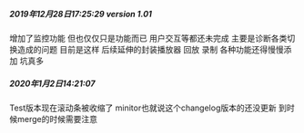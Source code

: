 ##### 2019年12月28日17:25:29 version 1.01
增加了监控功能 但也仅仅只是功能而已 用户交互等都还未完成 主要是诊断各类切换造成的问题 目前是这样 后续延伸的封装播放器 回放 录制 各种功能还得慢慢添加
坑真多
##### 2020年1月2日14:21:07
Test版本现在滚动条被收缩了 minitor也就说这个changelog版本的还没更新 到时候merge的时候需要注意